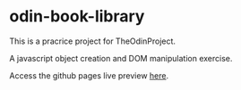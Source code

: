 # odin-book-library

This is a pracrice project for TheOdinProject.

A javascript object creation and DOM manipulation exercise.

Access the github pages live preview [here](https://gw-co.github.io/odin-book-library/).